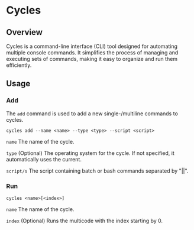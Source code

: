 # Cycles
## Overview
Cycles is a command-line interface (CLI) tool designed for automating multiple console commands. It simplifies the process of managing and executing sets of commands, making it easy to organize and run them efficiently.
## Usage
### Add
The `add` command is used to add a new single-/multiline commands to cycles.
```
cycles add --name <name> --type <type> --script <script>
```
`name` The name of the cycle.

`type` (Optional) The operating system for the cycle. If not specified, it automatically uses the current.

`script/s` The script containing batch or bash commands separated by "||".
### Run
```
cycles <name>[<index>]
```
`name` The name of the cycle.

`index` (Optional) Runs the multicode with the index starting by 0.
